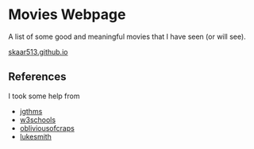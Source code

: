 # Movies Webpage
A list of some good and meaningful movies that I have seen (or will see).
<p><a href=https://skaar513.github.io>skaar513.github.io</a></p>

## References
I took some help from 
- <a href=https://jgthms.com/web-design-in-4-minutes>jgthms</a>
- <a href=https://w3schools.com/css>w3schools</a>
- <a href=https://github.com/obliviousofcraps/mf-dots>obliviousofcraps</a>
- <a href=https://lukesmith.xyz>lukesmith</a>



